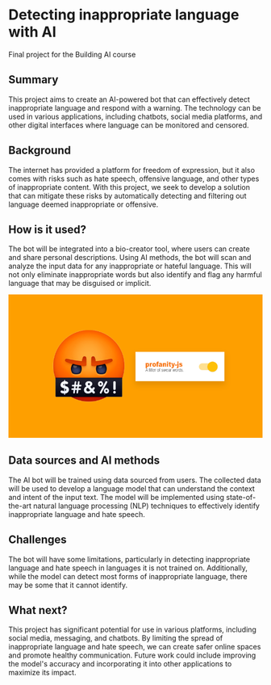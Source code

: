 <!-- This is the markdown template for the final project of the Building AI course, 
created by Reaktor Innovations and University of Helsinki. 
Copy the template, paste it to your GitHub README and edit! -->

# Detecting inappropriate language with AI

Final project for the Building AI course

## Summary

This project aims to create an AI-powered bot that can effectively detect inappropriate language and respond with a warning. The technology can be used in various applications, including chatbots, social media platforms, and other digital interfaces where language can be monitored and censored.

## Background

The internet has provided a platform for freedom of expression, but it also comes with risks such as hate speech, offensive language, and other types of inappropriate content. With this project, we seek to develop a solution that can mitigate these risks by automatically detecting and filtering out language deemed inappropriate or offensive.

## How is it used?

The bot will be integrated into a bio-creator tool, where users can create and share personal descriptions. Using AI methods, the bot will scan and analyze the input data for any inappropriate or hateful language. This will not only eliminate inappropriate words but also identify and flag any harmful language that may be disguised or implicit.

![Image](/badwords.png)

## Data sources and AI methods

The AI bot will be trained using data sourced from users. The collected data will be used to develop a language model that can understand the context and intent of the input text. The model will be implemented using state-of-the-art natural language processing (NLP) techniques to effectively identify inappropriate language and hate speech.

## Challenges

The bot will have some limitations, particularly in detecting inappropriate language and hate speech in languages it is not trained on. Additionally, while the model can detect most forms of inappropriate language, there may be some that it cannot identify.

## What next?

This project has significant potential for use in various platforms, including social media, messaging, and chatbots. By limiting the spread of inappropriate language and hate speech, we can create safer online spaces and promote healthy communication. Future work could include improving the model's accuracy and incorporating it into other applications to maximize its impact.
